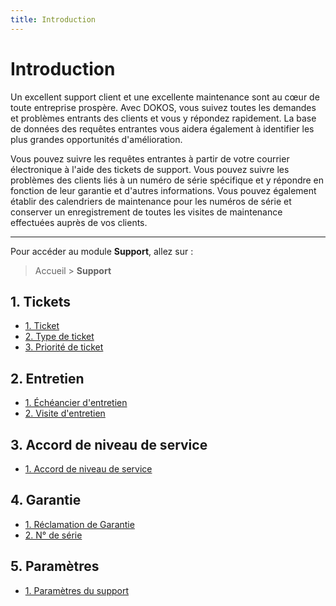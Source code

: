 ```yaml
---
title: Introduction
---
```


# Introduction

Un excellent support client et une excellente maintenance sont au cœur de toute entreprise prospère. Avec DOKOS, vous suivez toutes les demandes et problèmes entrants des clients et vous y répondez rapidement. La base de données des requêtes entrantes vous aidera également à identifier les plus grandes opportunités d'amélioration.

Vous pouvez suivre les requêtes entrantes à partir de votre courrier électronique à l'aide des tickets de support. Vous pouvez suivre les problèmes des clients liés à un numéro de série spécifique et y répondre en fonction de leur garantie et d'autres informations. Vous pouvez également établir des calendriers de maintenance pour les numéros de série et conserver un enregistrement de toutes les visites de maintenance effectuées auprès de vos clients.

--- 

Pour accéder au module **Support**, allez sur :

> Accueil > **Support**

## 1. Tickets

- [1. Ticket](/fr/support/issue)
- [2. Type de ticket](/fr/support/issue-type)
- [3. Priorité de ticket](/fr/support/issue-priority)


## 2. Entretien

- [1. Échéancier d'entretien](/fr/support/maintenance-schedule)
- [2. Visite d'entretien](/fr/support/maintenance-visit)


## 3. Accord de niveau de service

- [1. Accord de niveau de service](/fr/support/service-level-agreement)


## 4. Garantie

- [1. Réclamation de Garantie](/fr/support/warrantie-claim)
- [2. N° de série](/fr/stocks/serial-no)


## 5. Paramètres

- [1. Paramètres du support](/fr/support/support-settings)